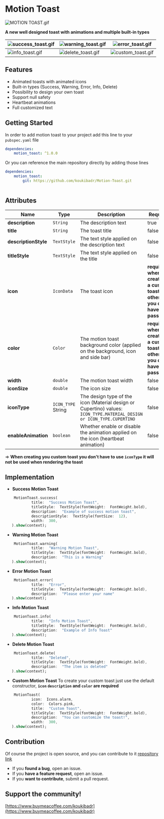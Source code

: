 
#  Motion Toast
![MOTION TOAST.gif](https://github.com/koukibadr/Motion-Toast/blob/main/MOTION%20TOAST.gif?raw=true)

**A new well designed toast with animations and  multiple built-in types**

| ![success_toast.gif](https://github.com/koukibadr/Motion-Toast/blob/main/success_toast.gif?raw=true) | ![warning_toast.gif](https://github.com/koukibadr/Motion-Toast/blob/main/warning_toast.gif?raw=true) | ![error_toast.gif](https://github.com/koukibadr/Motion-Toast/blob/main/error_toast.gif?raw=true) |
|--|--|--|
| ![info_toast.gif](https://github.com/koukibadr/Motion-Toast/blob/main/info_toast.gif?raw=true) | ![delete_toast.gif](https://github.com/koukibadr/Motion-Toast/blob/main/delete_toast.gif?raw=true) | ![custom_toast.gif](https://github.com/koukibadr/Motion-Toast/blob/main/custom_toast.gif?raw=true) |


##  Features

 - Animated toasts with animated icons
 - Built-in types (Success, Warning, Error, Info, Delete)
 - Possibility to design your own toast
 - Support null safety
 - Heartbeat animations
 - Full customized text

  

##  Getting Started

 In order to add motion toast to your project add this line to your `pubspec.yaml` file
 ```yaml
 dependencies:
	 motion_toast: ^1.0.0
 ```
Or you can reference the main repository directly by adding those lines
 ```yaml
 dependencies:
	 motion_toast:
		 git: https://github.com/koukibadr/Motion-Toast.git
	 
 ```


##  Attributes
| Name | Type | Description | Required | Default Value |
|--|--|--|--|--|
| **description** | `String` | The description text | true | N/A |
| **title** | `String` | The toast title | false | empty string |
| **descriptionStyle** | `TextStyle`| The text style applied on the description text | false | `TextStyle(color:  Colors.black)` |
| **titleStyle** | `TextStyle` | The text style applied on the title | false | `TextStyle(color:  Colors.black)` |
| **icon** | `IconData` | The toast icon | **required when creating a custom toast otherwise you don't have to pass it** | N/A |
| **color** | `Color` | The motion toast background color (applied on the background, icon and side bar) | **required when creating a custom toast otherwise you don't have to pass it** | N/A |
| **width** | `double` | The motion toast width | false | 250 |
| **iconSize** | `double` | The icon size | false | 40 |
| **iconType** | `ICON_TYPE` String | The design type of the icon (Material design or Cupertino) values: `ICON_TYPE.MATERIAL_DESIGN or ICON_TYPE.CUPERTINO` | false | `ICON_TYPE.MATERIAL_DESIGN` |
| **enableAnimation** | `boolean`| Whether enable or disable the animation applied on the icon (heartbeat animation) | false | true |

=> **When creating you custom toast you don't have to use `iconType` it will not be used when rendering the toast**


##  Implementation

 - **Success Motion Toast**
 ```dart
	 MotionToast.success(
			 title:  "Success Motion Toast",
			 titleStyle:  TextStyle(fontWeight:  FontWeight.bold),
			 description:  "Example of success motion toast",
			 descriptionStyle:  TextStyle(fontSize:  12),
			 width:  300,
	).show(context);
 ```


 - **Warning Motion Toast**
 ```dart
	 MotionToast.warning(
			 title:  "Warning Motion Toast",
			 titleStyle:  TextStyle(fontWeight:  FontWeight.bold),
			 description:  "This is a Warning"
	).show(context);
 ```

 - **Error Motion Toast**
 ```dart
	 MotionToast.error(
			 title:  "Error",
			 titleStyle:  TextStyle(fontWeight:  FontWeight.bold),
			 description:  "Please enter your name"
	).show(context);
 ```


 - **Info Motion Toast**
 ```dart
	 MotionToast.info(
			 title:  "Info Motion Toast",
			 titleStyle:  TextStyle(fontWeight:  FontWeight.bold),
			 description:  "Example of Info Toast"
	).show(context);
 ```

 - **Delete Motion Toast**
 ```dart
	 MotionToast.delete(
			 title:  "Deleted",
			 titleStyle:  TextStyle(fontWeight:  FontWeight.bold),
			 description:  "The item is deleted"
	).show(context);
 ```
 
 - **Custom Motion Toast**
 To create your custom toast just use the default constructor,
**`icon`  `description` and `color` are required**
 ```dart
	 MotionToast(
			 icon:  Icons.alarm,
			 color:  Colors.pink,
			 title:  "Custom Toast",
			 titleStyle:  TextStyle(fontWeight:  FontWeight.bold),
			 description:  "You can customize the toast!",
			 width:  300,
	).show(context);
 ```


##  Contribution

  

Of course the project is open source, and you can contribute to it [repository link](https://github.com/koukibadr/Motion-Toast)
- If you **found a bug**, open an issue.
- If you **have a feature request**, open an issue.
- If you **want to contribute**, submit a pull request.

##  Support the community!
[https://www.buymeacoffee.com/koukibadr](https://www.buymeacoffee.com/koukibadr)